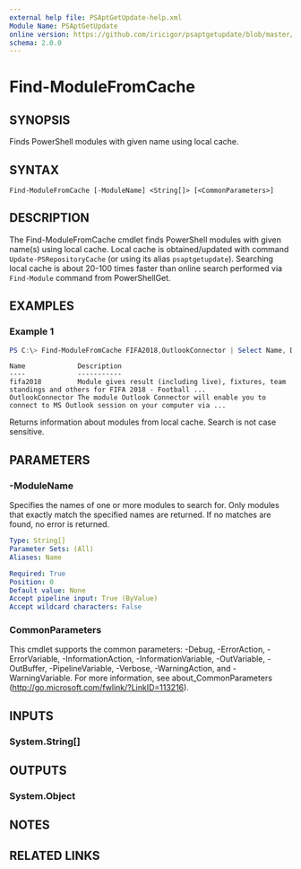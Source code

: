 ```yaml
---
external help file: PSAptGetUpdate-help.xml
Module Name: PSAptGetUpdate
online version: https://github.com/iricigor/psaptgetupdate/blob/master/Docs/Find-ModuleFromCache.md
schema: 2.0.0
---
```


# Find-ModuleFromCache

## SYNOPSIS
Finds PowerShell modules with given name using local cache.

## SYNTAX

```
Find-ModuleFromCache [-ModuleName] <String[]> [<CommonParameters>]
```

## DESCRIPTION

The Find-ModuleFromCache cmdlet finds PowerShell modules with given name(s) using local cache.
Local cache is obtained/updated with command `Update-PSRepositoryCache` (or using its alias `psaptgetupdate`).
Searching local cache is about 20-100 times faster than online search performed via `Find-Module` command from PowerShellGet.

## EXAMPLES

### Example 1

```powershell
PS C:\> Find-ModuleFromCache FIFA2018,OutlookConnector | Select Name, Description
```

```text
Name             Description
----             -----------
fifa2018         Module gives result (including live), fixtures, team standings and others for FIFA 2018 - Football ...
OutlookConnector The module Outlook Connector will enable you to connect to MS Outlook session on your computer via ...
```

Returns information about modules from local cache. Search is not case sensitive.

## PARAMETERS

### -ModuleName

Specifies the names of one or more modules to search for.
Only modules that exactly match the specified names are returned.
If no matches are found, no error is returned.

```yaml
Type: String[]
Parameter Sets: (All)
Aliases: Name

Required: True
Position: 0
Default value: None
Accept pipeline input: True (ByValue)
Accept wildcard characters: False
```

### CommonParameters
This cmdlet supports the common parameters: -Debug, -ErrorAction, -ErrorVariable, -InformationAction, -InformationVariable, -OutVariable, -OutBuffer, -PipelineVariable, -Verbose, -WarningAction, and -WarningVariable. For more information, see about_CommonParameters (http://go.microsoft.com/fwlink/?LinkID=113216).

## INPUTS

### System.String[]

## OUTPUTS

### System.Object

## NOTES

## RELATED LINKS
